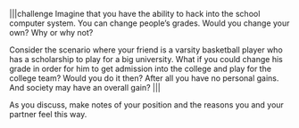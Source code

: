 |||challenge
Imagine that you have the ability to hack into the school computer system.   You can change people’s grades.  Would you change your own?  Why or why not?

Consider the scenario where your friend is a varsity basketball player who has a scholarship to play for a big university. What if you could change his grade in order for him to get admission into the college and play for the college team? Would you do it then? After all you have no personal gains. And society may have an overall gain?
|||

As you discuss, make notes of your position and the reasons you and your partner feel this way.
